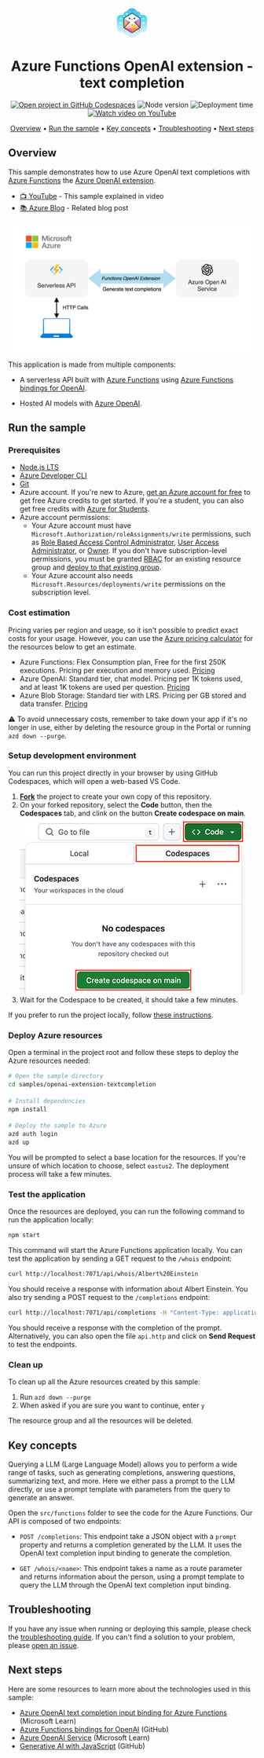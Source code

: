 <!--
---
page_type: sample
languages:
  - azdeveloper
  - javascript
  - typescript
  - nodejs
  - bicep
products:
  - azure
  - azure-openai
  - ai-services
urlFragment: openai-extension-textcompletion-javascript
name: Azure Functions OpenAI extension - text completion
description: This sample demonstrates how to use Azure OpenAI text completions with Azure Functions the Azure OpenAI extension.
---
-->

<!-- prettier-ignore -->
<!-- Learn samples onboarding: https://review.learn.microsoft.com/en-us/help/contribute/samples/process/onboarding?branch=main -->

<div align="center">

<img src="./docs/images/icon.png" alt="" align="center" height="64" />

# Azure Functions OpenAI extension - text completion

[![Open project in GitHub Codespaces](https://img.shields.io/badge/Codespaces-Open-blue?style=flat-square&logo=github)](https://codespaces.new/Azure-Samples/serverless-recipes-javascript?hide_repo_select=true&ref=main&quickstart=true)
![Node version](https://img.shields.io/badge/Node.js->=20-3c873a?style=flat-square)
![Deployment time](https://img.shields.io/badge/Time%20to%20deploy-5min-teal?style=flat-square)
[![Watch video on YouTube](https://img.shields.io/badge/YouTube-Watch-d95652.svg?style=flat-square&logo=youtube)](TODO)

[Overview](#overview) • [Run the sample](#run-the-sample) • [Key concepts](#key-concepts) • [Troubleshooting](#troubleshooting) • [Next steps](#next-steps)

</div>

## Overview

This sample demonstrates how to use Azure OpenAI text completions with [Azure Functions](https://learn.microsoft.com/azure/azure-functions/functions-overview?pivots=programming-language-javascript) the [Azure OpenAI extension](https://learn.microsoft.com/azure/azure-functions/functions-bindings-openai?tabs=isolated-process&pivots=programming-language-typescript).

- [📺 YouTube](TODO) - This sample explained in video
- [📚 Azure Blog](TODO) - Related blog post

![Application architecture](./docs/images/architecture.drawio.png)

This application is made from multiple components:

- A serverless API built with [Azure Functions](https://learn.microsoft.com/azure/azure-functions/functions-overview?pivots=programming-language-javascript) using [Azure Functions bindings for OpenAI](https://github.com/Azure/azure-functions-openai-extension).

- Hosted AI models with [Azure OpenAI](https://learn.microsoft.com/azure/ai-services/openai/overview).

## Run the sample

### Prerequisites

- [Node.js LTS](https://nodejs.org/en/download/)
- [Azure Developer CLI](https://aka.ms/azure-dev/install)
- [Git](https://git-scm.com/downloads)
- Azure account. If you're new to Azure, [get an Azure account for free](https://azure.microsoft.com/free) to get free Azure credits to get started. If you're a student, you can also get free credits with [Azure for Students](https://aka.ms/azureforstudents).
- Azure account permissions:
  - Your Azure account must have `Microsoft.Authorization/roleAssignments/write` permissions, such as [Role Based Access Control Administrator](https://learn.microsoft.com/azure/role-based-access-control/built-in-roles#role-based-access-control-administrator-preview), [User Access Administrator](https://learn.microsoft.com/azure/role-based-access-control/built-in-roles#user-access-administrator), or [Owner](https://learn.microsoft.com/azure/role-based-access-control/built-in-roles#owner). If you don't have subscription-level permissions, you must be granted [RBAC](https://learn.microsoft.com/azure/role-based-access-control/built-in-roles#role-based-access-control-administrator-preview) for an existing resource group and [deploy to that existing group](docs/deploy_existing.md#resource-group).
  - Your Azure account also needs `Microsoft.Resources/deployments/write` permissions on the subscription level.

### Cost estimation

Pricing varies per region and usage, so it isn't possible to predict exact costs for your usage.
However, you can use the [Azure pricing calculator](https://azure.com/e/d8dffb8ec0544c4299a4bf0a123be4f5) for the resources below to get an estimate.

- Azure Functions: Flex Consumption plan, Free for the first 250K executions. Pricing per execution and memory used. [Pricing](https://azure.microsoft.com/pricing/details/functions/)
- Azure OpenAI: Standard tier, chat model. Pricing per 1K tokens used, and at least 1K tokens are used per question. [Pricing](https://azure.microsoft.com/pricing/details/cognitive-services/openai-service/)
- Azure Blob Storage: Standard tier with LRS. Pricing per GB stored and data transfer. [Pricing](https://azure.microsoft.com/pricing/details/storage/blobs/)

⚠️ To avoid unnecessary costs, remember to take down your app if it's no longer in use,
either by deleting the resource group in the Portal or running `azd down --purge`.

### Setup development environment

You can run this project directly in your browser by using GitHub Codespaces, which will open a web-based VS Code.

1. [**Fork**](https://github.com/Azure-Samples/serverless-recipes-javascript/fork) the project to create your own copy of this repository.
2. On your forked repository, select the **Code** button, then the **Codespaces** tab, and clink on the button **Create codespace on main**.
   ![Screenshot showing how to create a new codespace](../../docs/images/codespaces.png?raw=true)
3. Wait for the Codespace to be created, it should take a few minutes.

If you prefer to run the project locally, follow [these instructions](../../README.md#use-your-local-environment).

### Deploy Azure resources

Open a terminal in the project root and follow these steps to deploy the Azure resources needed:

```bash
# Open the sample directory
cd samples/openai-extension-textcompletion

# Install dependencies
npm install

# Deploy the sample to Azure
azd auth login
azd up
```

You will be prompted to select a base location for the resources. If you're unsure of which location to choose, select `eastus2`.
The deployment process will take a few minutes.

### Test the application

Once the resources are deployed, you can run the following command to run the application locally:

```bash
npm start
```

This command will start the Azure Functions application locally. You can test the application by sending a GET request to the `/whois` endpoint:

```bash
curl http://localhost:7071/api/whois/Albert%20Einstein
```

You should receive a response with information about Albert Einstein.
You also try sending a POST request to the `/completions` endpoint:

```bash
curl http://localhost:7071/api/completions -H "Content-Type: application/json" -d '{"prompt": "Capital of France?"}'
```

You should receive a response with the completion of the prompt.
Alternatively, you can also open the file `api.http` and click on **Send Request** to test the endpoints.

### Clean up

To clean up all the Azure resources created by this sample:

1. Run `azd down --purge`
2. When asked if you are sure you want to continue, enter `y`

The resource group and all the resources will be deleted.

## Key concepts

Querying a LLM (Large Language Model) allows you to perform a wide range of tasks, such as generating completions, answering questions, summarizing text, and more. Here we either pass a prompt to the LLM directly, or use a prompt template with parameters from the query to generate an answer.

Open the `src/functions` folder to see the code for the Azure Functions. Our API is composed of two endpoints:

- `POST /completions`: This endpoint take a JSON object with a `prompt` property and returns a completion generated by the LLM. It uses the OpenAI text completion input binding to generate the completion.

- `GET /whois/<name>`: This endpoint takes a name as a route parameter and returns information about the person, using a prompt template to query the LLM through the OpenAI text completion input binding.

## Troubleshooting

If you have any issue when running or deploying this sample, please check the [troubleshooting guide](../../docs/troubleshooting.md). If you can't find a solution to your problem, please [open an issue](https://github.com/Azure-Samples/serverless-recipes-javascript/issues).

## Next steps

Here are some resources to learn more about the technologies used in this sample:

- [Azure OpenAI text completion input binding for Azure Functions](https://learn.microsoft.com/azure/azure-functions/functions-bindings-openai-textcompletion-input?tabs=isolated-process&pivots=programming-language-typescript) (Microsoft Learn)
- [Azure Functions bindings for OpenAI](https://github.com/Azure/azure-functions-openai-extension) (GitHub)
- [Azure OpenAI Service](https://learn.microsoft.com/azure/ai-services/openai/overview) (Microsoft Learn)
- [Generative AI with JavaScript](https://github.com/microsoft/generative-ai-with-javascript) (GitHub)
